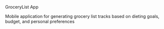 GroceryList App

Mobile application for generating grocery list tracks based on dieting goals, budget, and personal preferences

